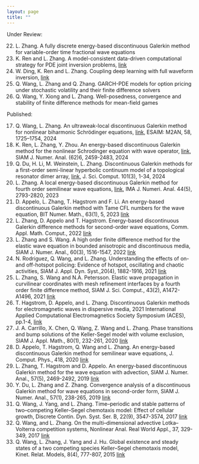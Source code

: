 ```yaml
---
layout: page
title: ""
---
```


Under Review:

22. L. Zhang. A fully discrete energy-based discontinuous Galerkin method for variable-order time fractional wave equations
21. K. Ren and L. Zhang. A model-consistent data-driven computational strategy for PDE joint inversion problems, [link](https://arxiv.org/abs/2210.09228)
20. W. Ding, K. Ren and L. Zhang. Coupling deep learning with full waveform inversion, [link](https://arxiv.org/abs/2203.01799)
19. Q. Wang, L. Zhang and Q. Zhang. GARCH-PDE models for option pricing under stochastic volatility and their finite difference solvers
18. Q. Wang, Y. Xiong and L. Zhang. Well-posedness, convergence and stability of finite difference methods for mean-field games

Published:

17. Q. Wang, L. Zhang. An ultraweak-local discontinuous Galerkin method for nonlinear biharmonic Schrödinger equations, [link](https://www.esaim-m2an.org/articles/m2an/pdf/2024/05/m2an230135.pdf), ESAIM: M2AN, 58, 1725–1754, 2024 
16. K. Ren, L. Zhang, Y. Zhou. An energy-based discontinuous Galerkin method for the nonlinear Schrodinger equation with wave operator, [link](https://epubs.siam.org/doi/full/10.1137/23M1597496), SIAM J. Numer. Anal. (62)6, 2459-2483, 2024 
15. Q. Du, H. Li, M. Weinstein, L. Zhang. Discontinuous Galerkin methods for a first-order semi-linear hyperbolic continuum model of a topological resonator dimer array, [link](https://link.springer.com/article/10.1007/s10915-024-02675-2), J. Sci. Comput. 101(3), 1-34, 2024 
14. L. Zhang. A local energy-based discontinuous Galerkin method for fourth order semilinear wave equations, [link](https://academic.oup.com/imajna/article/44/5/2793/7317722), IMA J. Numeri. Anal. 44(5), 2793-2820, 2023
13. D. Appelo, L. Zhang, T. Hagstrom and F. Li. An energy-based discontinuous Galerkin method with Tame CFL numbers for the wave equation, BIT Numer. Math., 63(1), 5, 2023 [link](https://link.springer.com/article/10.1007/s10543-023-00954-2)
12. L. Zhang, D. Appelo and T. Hagstrom. Energy-based discontinuous Galerkin difference methods for second-order wave equations, Comm. Appl. Math. Comput., 2022 [link](https://doi.org/10.1007/s42967-021-00149-y)
11. L. Zhang and S. Wang. A high order finite difference method for the elastic wave equation in bounded anisotropic and discontinuous media, SIAM J. Numer. Anal., 60(3), 1516-1547, 2022 [link](https://epubs.siam.org/doi/10.1137/21M1422586)
10. N. Rodriguez, Q. Wang, and L. Zhang. Understanding the effects of on- and off-hotspot policing: Evidence of hotspot, oscillating and chaotic activities, SIAM J. Appl. Dyn. Syst.,20(4), 1882-1916, 2021 [link](https://epubs.siam.org/doi/abs/10.1137/20M1359572)
9. L. Zhang, S. Wang and N.A. Petersson. Elastic wave propagation in curvilinear coordinates with mesh refinement interfaces by a fourth order finite difference method, SIAM J. Sci. Comput., 43(2), A1472-A1496, 2021 [link](https://epubs.siam.org/doi/abs/10.1137/20M1339702?journalCode=sjoce3)
8. T. Hagstrom, D. Appelo, and L. Zhang. Discontinuous Galerkin methods for electromagnetic waves in dispersive media, 2021 International Applied Computational Electromagnetics Society Symposium (ACES), pp.1-4, [link](https://ieeexplore.ieee.org/document/9528750)
7. J. A. Carrillo, X. Chen, Q. Wang, Z. Wang and L. Zhang. Phase transitions and bump solutions of the Keller-Segel model with volume exclusion, SIAM J. Appl. Math., 80(1), 232-261, 2020 [link](https://epubs.siam.org/doi/abs/10.1137/19M125827X)
6. D. Appelo, T. Hagstrom, Q. Wang and L. Zhang. An energy-based discontinuous Galerkin method for semilinear wave equations, J. Comput. Phys., 418, 2020 [link](https://www.sciencedirect.com/science/article/pii/S002199912030382X?via%3Dihub)
5. L. Zhang, T. Hagstrom and D. Appelo. An energy-based discontinuous Galerkin method for the wave equation with advection, SIAM J. Numer. Anal., 57(5), 2469-2492, 2019 [link](https://epubs.siam.org/doi/abs/10.1137/19M1242720)
4. Y. Du, L. Zhang and Z. Zhang. Convergence analysis of a discontinuous Galerkin method for wave equations in second-order form, SIAM J. Numer. Anal., 57(1), 238-265, 2019 [link](https://epubs.siam.org/doi/abs/10.1137/18M1190495)
3. Q. Wang, J. Yang, and L. Zhang. Time–periodic and stable patterns of two–competing Keller–Segel chemotaxis model: Effect of cellular growth, Discrete Contin. Dyn. Syst. Ser. B, 22(9), 3547-3574, 2017 [link](http://www.aimsciences.org/journals/displayArticlesnew.jsp?paperID=14353)
2. Q. Wang, and L. Zhang. On the multi–dimensional advective Lotka–Volterra competition systems, Nonlinear Anal. Real World Appl., 37, 329-349, 2017 [link](https://www.sciencedirect.com/science/article/pii/S1468121817300342)
1. Q. Wang, L. Zhang, J. Yang and J. Hu. Global existence and steady states of a two competing species Keller–Segel chemotaxis model, Kinet. Relat. Models, 8(4), 777-807, 2015 [link](http://www.aimsciences.org/article/doi/10.3934/krm.2015.8.777)


